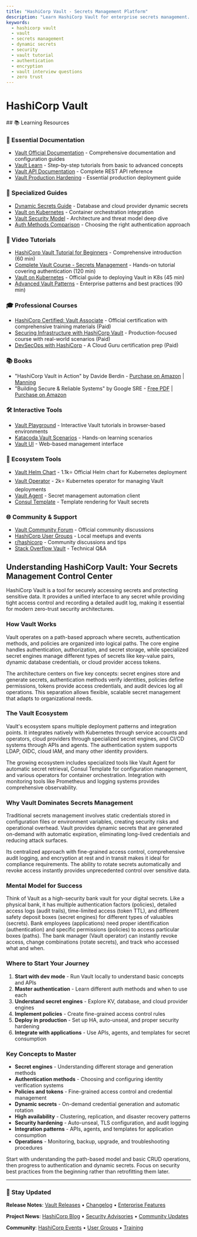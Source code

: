 ```yaml
---
title: "HashiCorp Vault - Secrets Management Platform"
description: "Learn HashiCorp Vault for enterprise secrets management. Master dynamic secrets, authentication, and security policies for platform engineering and zero-trust architecture."
keywords:
  - hashicorp vault
  - vault
  - secrets management
  - dynamic secrets
  - security
  - vault tutorial
  - authentication
  - encryption
  - vault interview questions
  - zero trust
---
```


# HashiCorp Vault

<GitHubButtons />
## 📚 Learning Resources

### 📖 Essential Documentation
- [Vault Official Documentation](https://www.vaultproject.io/docs) - Comprehensive documentation and configuration guides
- [Vault Learn](https://learn.hashicorp.com/vault) - Step-by-step tutorials from basic to advanced concepts
- [Vault API Documentation](https://www.vaultproject.io/api-docs) - Complete REST API reference
- [Vault Production Hardening](https://learn.hashicorp.com/tutorials/vault/production-hardening) - Essential production deployment guide

### 📝 Specialized Guides
- [Dynamic Secrets Guide](https://learn.hashicorp.com/tutorials/vault/database-secrets) - Database and cloud provider dynamic secrets
- [Vault on Kubernetes](https://learn.hashicorp.com/tutorials/vault/kubernetes-minikube) - Container orchestration integration
- [Vault Security Model](https://www.vaultproject.io/docs/internals/security) - Architecture and threat model deep dive
- [Auth Methods Comparison](https://www.vaultproject.io/docs/auth) - Choosing the right authentication approach

### 🎥 Video Tutorials
- [HashiCorp Vault Tutorial for Beginners](https://www.youtube.com/watch?v=VYfl-DpZ5wM) - Comprehensive introduction (60 min)
- [Complete Vault Course - Secrets Management](https://www.youtube.com/watch?v=m1h6gA5GBaE) - Hands-on tutorial covering authentication (120 min)
- [Vault on Kubernetes](https://www.youtube.com/watch?v=UZy1hfhJs4Y) - Official guide to deploying Vault in K8s (45 min)
- [Advanced Vault Patterns](https://www.youtube.com/watch?v=OzJ_UJYsAAM) - Enterprise patterns and best practices (90 min)

### 🎓 Professional Courses
- [HashiCorp Certified: Vault Associate](https://www.hashicorp.com/certification/vault-associate) - Official certification with comprehensive training materials (Paid)
- [Securing Infrastructure with HashiCorp Vault](https://www.pluralsight.com/courses/hashicorp-vault-securing-infrastructure) - Production-focused course with real-world scenarios (Paid)
- [DevSecOps with HashiCorp](https://acloudguru.com/course/hashicorp-certified-vault-associate) - A Cloud Guru certification prep (Paid)

### 📚 Books
- "HashiCorp Vault in Action" by Davide Berdin - [Purchase on Amazon](https://www.amazon.com/HashiCorp-Vault-Action-Davide-Berdin/dp/1617298069) | [Manning](https://www.manning.com/books/hashicorp-vault-in-action)
- "Building Secure & Reliable Systems" by Google SRE - [Free PDF](https://sre.google/books/building-secure-reliable-systems/) | [Purchase on Amazon](https://www.amazon.com/Building-Secure-Reliable-Systems-Implementing/dp/1492083127)

### 🛠️ Interactive Tools
- [Vault Playground](https://play.instruqt.com/hashicorp) - Interactive Vault tutorials in browser-based environments
- [Katacoda Vault Scenarios](https://katacoda.com/hashicorp/scenarios/vault) - Hands-on learning scenarios
- [Vault UI](https://www.vaultproject.io/docs/configuration/ui) - Web-based management interface

### 🚀 Ecosystem Tools
- [Vault Helm Chart](https://github.com/hashicorp/vault-helm) - 1.1k⭐ Official Helm chart for Kubernetes deployment
- [Vault Operator](https://github.com/banzaicloud/bank-vaults) - 2k⭐ Kubernetes operator for managing Vault deployments
- [Vault Agent](https://www.vaultproject.io/docs/agent) - Secret management automation client
- [Consul Template](https://github.com/hashicorp/consul-template) - Template rendering for Vault secrets

### 🌐 Community & Support
- [Vault Community Forum](https://discuss.hashicorp.com/c/vault/30) - Official community discussions
- [HashiCorp User Groups](https://www.meetup.com/pro/hashicorp/) - Local meetups and events
- [r/hashicorp](https://www.reddit.com/r/hashicorp/) - Community discussions and tips
- [Stack Overflow Vault](https://stackoverflow.com/questions/tagged/hashicorp-vault) - Technical Q&A

## Understanding HashiCorp Vault: Your Secrets Management Control Center

HashiCorp Vault is a tool for securely accessing secrets and protecting sensitive data. It provides a unified interface to any secret while providing tight access control and recording a detailed audit log, making it essential for modern zero-trust security architectures.

### How Vault Works
Vault operates on a path-based approach where secrets, authentication methods, and policies are organized into logical paths. The core engine handles authentication, authorization, and secret storage, while specialized secret engines manage different types of secrets like key-value pairs, dynamic database credentials, or cloud provider access tokens.

The architecture centers on five key concepts: secret engines store and generate secrets, authentication methods verify identities, policies define permissions, tokens provide access credentials, and audit devices log all operations. This separation allows flexible, scalable secret management that adapts to organizational needs.

### The Vault Ecosystem
Vault's ecosystem spans multiple deployment patterns and integration points. It integrates natively with Kubernetes through service accounts and operators, cloud providers through specialized secret engines, and CI/CD systems through APIs and agents. The authentication system supports LDAP, OIDC, cloud IAM, and many other identity providers.

The growing ecosystem includes specialized tools like Vault Agent for automatic secret retrieval, Consul Template for configuration management, and various operators for container orchestration. Integration with monitoring tools like Prometheus and logging systems provides comprehensive observability.

### Why Vault Dominates Secrets Management
Traditional secrets management involves static credentials stored in configuration files or environment variables, creating security risks and operational overhead. Vault provides dynamic secrets that are generated on-demand with automatic expiration, eliminating long-lived credentials and reducing attack surfaces.

Its centralized approach with fine-grained access control, comprehensive audit logging, and encryption at rest and in transit makes it ideal for compliance requirements. The ability to rotate secrets automatically and revoke access instantly provides unprecedented control over sensitive data.

### Mental Model for Success
Think of Vault as a high-security bank vault for your digital secrets. Like a physical bank, it has multiple authentication factors (policies), detailed access logs (audit trails), time-limited access (token TTL), and different safety deposit boxes (secret engines) for different types of valuables (secrets). Bank employees (applications) need proper identification (authentication) and specific permissions (policies) to access particular boxes (paths). The bank manager (Vault operator) can instantly revoke access, change combinations (rotate secrets), and track who accessed what and when.

### Where to Start Your Journey
1. **Start with dev mode** - Run Vault locally to understand basic concepts and APIs
2. **Master authentication** - Learn different auth methods and when to use each
3. **Understand secret engines** - Explore KV, database, and cloud provider engines
4. **Implement policies** - Create fine-grained access control rules
5. **Deploy in production** - Set up HA, auto-unseal, and proper security hardening
6. **Integrate with applications** - Use APIs, agents, and templates for secret consumption

### Key Concepts to Master
- **Secret engines** - Understanding different storage and generation methods
- **Authentication methods** - Choosing and configuring identity verification systems  
- **Policies and tokens** - Fine-grained access control and credential management
- **Dynamic secrets** - On-demand credential generation and automatic rotation
- **High availability** - Clustering, replication, and disaster recovery patterns
- **Security hardening** - Auto-unseal, TLS configuration, and audit logging
- **Integration patterns** - APIs, agents, and templates for application consumption
- **Operations** - Monitoring, backup, upgrade, and troubleshooting procedures

Start with understanding the path-based model and basic CRUD operations, then progress to authentication and dynamic secrets. Focus on security best practices from the beginning rather than retrofitting them later.

---

### 📡 Stay Updated

**Release Notes**: [Vault Releases](https://github.com/hashicorp/vault/releases) • [Changelog](https://github.com/hashicorp/vault/blob/main/CHANGELOG.md) • [Enterprise Features](https://www.hashicorp.com/products/vault/pricing)

**Project News**: [HashiCorp Blog](https://www.hashicorp.com/blog/products/vault) • [Security Advisories](https://discuss.hashicorp.com/c/vault/security-advisories/31) • [Community Updates](https://discuss.hashicorp.com/c/vault/30)

**Community**: [HashiCorp Events](https://www.hashicorp.com/events) • [User Groups](https://www.meetup.com/pro/hashicorp/) • [Training](https://www.hashicorp.com/training)